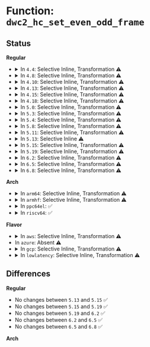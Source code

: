 # Function: <code>dwc2_hc_set_even_odd_frame</code>

## Status
<b>Regular</b>
<ul>
<li>
<details>
<summary>In <code>4.4</code>: Selective Inline, Transformation ⚠️</summary>

**Collision:** Unique Static

**Inline:** Selective

**Transformation:** True

**Instances:**

```
In drivers/usb/dwc2/core.c (ffffffff81621d00)
Location: drivers/usb/dwc2/core.c:1582
Inline: True
Inline callers:
  - drivers/usb/dwc2/core.c:dwc2_hc_continue_transfer
  - drivers/usb/dwc2/core.c:dwc2_hc_continue_transfer
  - drivers/usb/dwc2/core.c:dwc2_hc_start_transfer
Direct callers:
  - drivers/usb/dwc2/core.c:dwc2_hc_continue_transfer
  - drivers/usb/dwc2/core.c:dwc2_hc_continue_transfer
  - drivers/usb/dwc2/core.c:dwc2_hc_start_transfer
```
**Symbols:**

```
ffffffff81621d00-ffffffff81621d1f: dwc2_hc_set_even_odd_frame.part.14 (STB_LOCAL)
```
</details>
</li>
<li>
<details>
<summary>In <code>4.8</code>: Selective Inline, Transformation ⚠️</summary>

**Collision:** Unique Static

**Inline:** Selective

**Transformation:** True

**Instances:**

```
In drivers/usb/dwc2/hcd.c (ffffffff81688a92)
Location: drivers/usb/dwc2/hcd.c:1102
Inline: True
Inline callers:
  - drivers/usb/dwc2/hcd.c:dwc2_hc_continue_transfer
  - drivers/usb/dwc2/hcd.c:dwc2_hc_continue_transfer
  - drivers/usb/dwc2/hcd.c:dwc2_hc_start_transfer
Direct callers:
  - drivers/usb/dwc2/hcd.c:dwc2_hc_continue_transfer
  - drivers/usb/dwc2/hcd.c:dwc2_hc_continue_transfer
  - drivers/usb/dwc2/hcd.c:dwc2_hc_start_transfer
```
**Symbols:**

```
ffffffff81688550-ffffffff81688636: dwc2_hc_set_even_odd_frame.part.39 (STB_LOCAL)
```
</details>
</li>
<li>
<details>
<summary>In <code>4.10</code>: Selective Inline, Transformation ⚠️</summary>

**Collision:** Unique Static

**Inline:** Selective

**Transformation:** True

**Instances:**

```
In drivers/usb/dwc2/hcd.c (ffffffff816b6cb2)
Location: drivers/usb/dwc2/hcd.c:1132
Inline: True
Inline callers:
  - drivers/usb/dwc2/hcd.c:dwc2_hc_continue_transfer
  - drivers/usb/dwc2/hcd.c:dwc2_hc_continue_transfer
  - drivers/usb/dwc2/hcd.c:dwc2_hc_start_transfer
Direct callers:
  - drivers/usb/dwc2/hcd.c:dwc2_hc_continue_transfer
  - drivers/usb/dwc2/hcd.c:dwc2_hc_continue_transfer
  - drivers/usb/dwc2/hcd.c:dwc2_hc_start_transfer
```
**Symbols:**

```
ffffffff816b6770-ffffffff816b6853: dwc2_hc_set_even_odd_frame.part.42 (STB_LOCAL)
```
</details>
</li>
<li>
<details>
<summary>In <code>4.13</code>: Selective Inline, Transformation ⚠️</summary>

**Collision:** Unique Static

**Inline:** Selective

**Transformation:** True

**Instances:**

```
In drivers/usb/dwc2/hcd.c (ffffffff816cb032)
Location: drivers/usb/dwc2/hcd.c:1149
Inline: True
Inline callers:
  - drivers/usb/dwc2/hcd.c:dwc2_hc_continue_transfer
  - drivers/usb/dwc2/hcd.c:dwc2_hc_continue_transfer
  - drivers/usb/dwc2/hcd.c:dwc2_hc_start_transfer
Direct callers:
  - drivers/usb/dwc2/hcd.c:dwc2_hc_continue_transfer
  - drivers/usb/dwc2/hcd.c:dwc2_hc_continue_transfer
  - drivers/usb/dwc2/hcd.c:dwc2_hc_start_transfer
```
**Symbols:**

```
ffffffff816caad0-ffffffff816cabb9: dwc2_hc_set_even_odd_frame.part.46 (STB_LOCAL)
```
</details>
</li>
<li>
<details>
<summary>In <code>4.15</code>: Selective Inline, Transformation ⚠️</summary>

**Collision:** Unique Static

**Inline:** Selective

**Transformation:** True

**Instances:**

```
In drivers/usb/dwc2/hcd.c (ffffffff81737592)
Location: drivers/usb/dwc2/hcd.c:1155
Inline: True
Inline callers:
  - drivers/usb/dwc2/hcd.c:dwc2_hc_continue_transfer
  - drivers/usb/dwc2/hcd.c:dwc2_hc_continue_transfer
  - drivers/usb/dwc2/hcd.c:dwc2_hc_start_transfer
Direct callers:
  - drivers/usb/dwc2/hcd.c:dwc2_hc_continue_transfer
  - drivers/usb/dwc2/hcd.c:dwc2_hc_continue_transfer
  - drivers/usb/dwc2/hcd.c:dwc2_hc_start_transfer
```
**Symbols:**

```
ffffffff81737020-ffffffff8173710c: dwc2_hc_set_even_odd_frame.part.47 (STB_LOCAL)
```
</details>
</li>
<li>
<details>
<summary>In <code>4.18</code>: Selective Inline, Transformation ⚠️</summary>

**Collision:** Unique Static

**Inline:** Selective

**Transformation:** True

**Instances:**

```
In drivers/usb/dwc2/hcd.c (ffffffff81777575)
Location: drivers/usb/dwc2/hcd.c:1190
Inline: True
Inline callers:
  - drivers/usb/dwc2/hcd.c:dwc2_hc_continue_transfer
  - drivers/usb/dwc2/hcd.c:dwc2_hc_continue_transfer
  - drivers/usb/dwc2/hcd.c:dwc2_hc_start_transfer
Direct callers:
  - drivers/usb/dwc2/hcd.c:dwc2_hc_continue_transfer
  - drivers/usb/dwc2/hcd.c:dwc2_hc_continue_transfer
  - drivers/usb/dwc2/hcd.c:dwc2_hc_start_transfer
```
**Symbols:**

```
ffffffff81777000-ffffffff817770ec: dwc2_hc_set_even_odd_frame.part.51 (STB_LOCAL)
```
</details>
</li>
<li>
<details>
<summary>In <code>5.0</code>: Selective Inline, Transformation ⚠️</summary>

**Collision:** Unique Static

**Inline:** Selective

**Transformation:** True

**Instances:**

```
In drivers/usb/dwc2/hcd.c (ffffffff8179d329)
Location: drivers/usb/dwc2/hcd.c:1183
Inline: True
Inline callers:
  - drivers/usb/dwc2/hcd.c:dwc2_hc_continue_transfer
  - drivers/usb/dwc2/hcd.c:dwc2_hc_continue_transfer
  - drivers/usb/dwc2/hcd.c:dwc2_hc_start_transfer
Direct callers:
  - drivers/usb/dwc2/hcd.c:dwc2_hc_continue_transfer
  - drivers/usb/dwc2/hcd.c:dwc2_hc_continue_transfer
  - drivers/usb/dwc2/hcd.c:dwc2_hc_start_transfer
```
**Symbols:**

```
ffffffff8179ccc0-ffffffff8179cdb9: dwc2_hc_set_even_odd_frame.part.46 (STB_LOCAL)
```
</details>
</li>
<li>
<details>
<summary>In <code>5.3</code>: Selective Inline, Transformation ⚠️</summary>

**Collision:** Unique Static

**Inline:** Selective

**Transformation:** True

**Instances:**

```
In drivers/usb/dwc2/hcd.c (ffffffff817dbf07)
Location: drivers/usb/dwc2/hcd.c:993
Inline: True
Inline callers:
  - drivers/usb/dwc2/hcd.c:dwc2_hc_continue_transfer
  - drivers/usb/dwc2/hcd.c:dwc2_hc_continue_transfer
  - drivers/usb/dwc2/hcd.c:dwc2_hc_start_transfer
Direct callers:
  - drivers/usb/dwc2/hcd.c:dwc2_hc_continue_transfer
  - drivers/usb/dwc2/hcd.c:dwc2_hc_continue_transfer
  - drivers/usb/dwc2/hcd.c:dwc2_hc_start_transfer
```
**Symbols:**

```
ffffffff817db890-ffffffff817db990: dwc2_hc_set_even_odd_frame.part.0 (STB_LOCAL)
```
</details>
</li>
<li>
<details>
<summary>In <code>5.4</code>: Selective Inline, Transformation ⚠️</summary>

**Collision:** Unique Static

**Inline:** Selective

**Transformation:** True

**Instances:**

```
In drivers/usb/dwc2/hcd.c (ffffffff8180ce27)
Location: drivers/usb/dwc2/hcd.c:993
Inline: True
Inline callers:
  - drivers/usb/dwc2/hcd.c:dwc2_hc_continue_transfer
  - drivers/usb/dwc2/hcd.c:dwc2_hc_continue_transfer
  - drivers/usb/dwc2/hcd.c:dwc2_hc_start_transfer
Direct callers:
  - drivers/usb/dwc2/hcd.c:dwc2_hc_continue_transfer
  - drivers/usb/dwc2/hcd.c:dwc2_hc_continue_transfer
  - drivers/usb/dwc2/hcd.c:dwc2_hc_start_transfer
```
**Symbols:**

```
ffffffff8180c7b0-ffffffff8180c8b0: dwc2_hc_set_even_odd_frame.part.0 (STB_LOCAL)
```
</details>
</li>
<li>
<details>
<summary>In <code>5.8</code>: Selective Inline, Transformation ⚠️</summary>

**Collision:** Unique Static

**Inline:** Selective

**Transformation:** True

**Instances:**

```
In drivers/usb/dwc2/hcd.c (ffffffff818ddbf6)
Location: drivers/usb/dwc2/hcd.c:993
Inline: True
Inline callers:
  - drivers/usb/dwc2/hcd.c:dwc2_hc_continue_transfer
  - drivers/usb/dwc2/hcd.c:dwc2_hc_continue_transfer
  - drivers/usb/dwc2/hcd.c:dwc2_hc_start_transfer
Direct callers:
  - drivers/usb/dwc2/hcd.c:dwc2_hc_continue_transfer
  - drivers/usb/dwc2/hcd.c:dwc2_hc_continue_transfer
  - drivers/usb/dwc2/hcd.c:dwc2_hc_start_transfer
```
**Symbols:**

```
ffffffff818dd580-ffffffff818dd679: dwc2_hc_set_even_odd_frame.part.0 (STB_LOCAL)
```
</details>
</li>
<li>
<details>
<summary>In <code>5.11</code>: Selective Inline, Transformation ⚠️</summary>

**Collision:** Unique Static

**Inline:** Selective

**Transformation:** True

**Instances:**

```
In drivers/usb/dwc2/hcd.c (ffffffff818e7a66)
Location: drivers/usb/dwc2/hcd.c:993
Inline: True
Inline callers:
  - drivers/usb/dwc2/hcd.c:dwc2_hc_continue_transfer
  - drivers/usb/dwc2/hcd.c:dwc2_hc_continue_transfer
  - drivers/usb/dwc2/hcd.c:dwc2_hc_start_transfer
Direct callers:
  - drivers/usb/dwc2/hcd.c:dwc2_hc_continue_transfer
  - drivers/usb/dwc2/hcd.c:dwc2_hc_continue_transfer
  - drivers/usb/dwc2/hcd.c:dwc2_hc_start_transfer
```
**Symbols:**

```
ffffffff818e73d0-ffffffff818e74c9: dwc2_hc_set_even_odd_frame.part.0 (STB_LOCAL)
```
</details>
</li>
<li>
<details>
<summary>In <code>5.13</code>: Selective Inline ⚠️</summary>

```c
void dwc2_hc_set_even_odd_frame(struct dwc2_hsotg *hsotg, struct dwc2_host_chan *chan, u32 *hcchar);
```

**Collision:** Unique Static

**Inline:** Selective

**Transformation:** False

**Instances:**

```
In drivers/usb/dwc2/hcd.c (ffffffff818c92b0)
Location: drivers/usb/dwc2/hcd.c:991
Inline: True
Direct callers:
  - drivers/usb/dwc2/hcd.c:dwc2_hc_continue_transfer
  - drivers/usb/dwc2/hcd.c:dwc2_hc_continue_transfer
  - drivers/usb/dwc2/hcd.c:dwc2_hc_start_transfer
```
**Symbols:**

```
ffffffff818c92b0-ffffffff818c93ab: dwc2_hc_set_even_odd_frame (STB_LOCAL)
```
</details>
</li>
<li>
<details>
<summary>In <code>5.15</code>: Selective Inline, Transformation ⚠️</summary>

```c
void dwc2_hc_set_even_odd_frame(struct dwc2_hsotg *hsotg, struct dwc2_host_chan *chan, u32 *hcchar);
```

**Collision:** Unique Static

**Inline:** Selective

**Transformation:** True

**Instances:**

```
In drivers/usb/dwc2/hcd.c (ffffffff81961f47)
Location: drivers/usb/dwc2/hcd.c:991
Inline: True
Direct callers:
  - drivers/usb/dwc2/hcd.c:dwc2_hc_continue_transfer
  - drivers/usb/dwc2/hcd.c:dwc2_hc_continue_transfer
  - drivers/usb/dwc2/hcd.c:dwc2_hc_start_transfer
```
**Symbols:**

```
ffffffff81961f20-ffffffff81962048: dwc2_hc_set_even_odd_frame (STB_LOCAL)
ffffffff81d1b649-ffffffff81d1b664: dwc2_hc_set_even_odd_frame.cold (STB_LOCAL)
```
</details>
</li>
<li>
<details>
<summary>In <code>5.19</code>: Selective Inline, Transformation ⚠️</summary>

```c
void dwc2_hc_set_even_odd_frame(struct dwc2_hsotg *hsotg, struct dwc2_host_chan *chan, u32 *hcchar);
```

**Collision:** Unique Static

**Inline:** Selective

**Transformation:** True

**Instances:**

```
In drivers/usb/dwc2/hcd.c (ffffffff81abc3d7)
Location: drivers/usb/dwc2/hcd.c:987
Inline: True
Direct callers:
  - drivers/usb/dwc2/hcd.c:dwc2_hc_continue_transfer
  - drivers/usb/dwc2/hcd.c:dwc2_hc_continue_transfer
  - drivers/usb/dwc2/hcd.c:dwc2_hc_start_transfer
```
**Symbols:**

```
ffffffff81abc3b0-ffffffff81abc4f1: dwc2_hc_set_even_odd_frame (STB_LOCAL)
ffffffff81ee698d-ffffffff81ee69a8: dwc2_hc_set_even_odd_frame.cold (STB_LOCAL)
```
</details>
</li>
<li>
<details>
<summary>In <code>6.2</code>: Selective Inline, Transformation ⚠️</summary>

```c
void dwc2_hc_set_even_odd_frame(struct dwc2_hsotg *hsotg, struct dwc2_host_chan *chan, u32 *hcchar);
```

**Collision:** Unique Static

**Inline:** Selective

**Transformation:** True

**Instances:**

```
In drivers/usb/dwc2/hcd.c (ffffffff81c45a17)
Location: drivers/usb/dwc2/hcd.c:958
Inline: True
Direct callers:
  - drivers/usb/dwc2/hcd.c:dwc2_hc_continue_transfer
  - drivers/usb/dwc2/hcd.c:dwc2_hc_continue_transfer
  - drivers/usb/dwc2/hcd.c:dwc2_hc_start_transfer
```
**Symbols:**

```
ffffffff81c459f0-ffffffff81c45b31: dwc2_hc_set_even_odd_frame (STB_LOCAL)
ffffffff820a21bb-ffffffff820a21d6: dwc2_hc_set_even_odd_frame.cold (STB_LOCAL)
```
</details>
</li>
<li>
<details>
<summary>In <code>6.5</code>: Selective Inline, Transformation ⚠️</summary>

```c
void dwc2_hc_set_even_odd_frame(struct dwc2_hsotg *hsotg, struct dwc2_host_chan *chan, u32 *hcchar);
```

**Collision:** Unique Static

**Inline:** Selective

**Transformation:** True

**Instances:**

```
In drivers/usb/dwc2/hcd.c (ffffffff81cacfe7)
Location: drivers/usb/dwc2/hcd.c:958
Inline: True
Direct callers:
  - drivers/usb/dwc2/hcd.c:dwc2_hc_continue_transfer
  - drivers/usb/dwc2/hcd.c:dwc2_hc_continue_transfer
  - drivers/usb/dwc2/hcd.c:dwc2_hc_start_transfer
```
**Symbols:**

```
ffffffff81cacfc0-ffffffff81cad101: dwc2_hc_set_even_odd_frame (STB_LOCAL)
ffffffff82123781-ffffffff8212379c: dwc2_hc_set_even_odd_frame.cold (STB_LOCAL)
```
</details>
</li>
<li>
<details>
<summary>In <code>6.8</code>: Selective Inline, Transformation ⚠️</summary>

```c
void dwc2_hc_set_even_odd_frame(struct dwc2_hsotg *hsotg, struct dwc2_host_chan *chan, u32 *hcchar);
```

**Collision:** Unique Static

**Inline:** Selective

**Transformation:** True

**Instances:**

```
In drivers/usb/dwc2/hcd.c (ffffffff81d61c97)
Location: drivers/usb/dwc2/hcd.c:958
Inline: True
Direct callers:
  - drivers/usb/dwc2/hcd.c:dwc2_hc_continue_transfer
  - drivers/usb/dwc2/hcd.c:dwc2_hc_continue_transfer
  - drivers/usb/dwc2/hcd.c:dwc2_hc_start_transfer
```
**Symbols:**

```
ffffffff81d61c70-ffffffff81d61db1: dwc2_hc_set_even_odd_frame (STB_LOCAL)
ffffffff82204f58-ffffffff82204f73: dwc2_hc_set_even_odd_frame.cold (STB_LOCAL)
```
</details>
</li>
</ul>
<b>Arch</b>
<ul>
<li>
<details>
<summary>In <code>arm64</code>: Selective Inline, Transformation ⚠️</summary>

**Collision:** Unique Static

**Inline:** Selective

**Transformation:** True

**Instances:**

```
In drivers/usb/dwc2/hcd.c (ffff800010a4571c)
Location: drivers/usb/dwc2/hcd.c:993
Inline: True
Inline callers:
  - drivers/usb/dwc2/hcd.c:dwc2_hc_continue_transfer
  - drivers/usb/dwc2/hcd.c:dwc2_hc_continue_transfer
  - drivers/usb/dwc2/hcd.c:dwc2_hc_start_transfer
Direct callers:
  - drivers/usb/dwc2/hcd.c:dwc2_hc_continue_transfer
  - drivers/usb/dwc2/hcd.c:dwc2_hc_continue_transfer
  - drivers/usb/dwc2/hcd.c:dwc2_hc_start_transfer
```
**Symbols:**

```
ffff800010a45028-ffff800010a45150: dwc2_hc_set_even_odd_frame.part.0 (STB_LOCAL)
```
</details>
</li>
<li>
<details>
<summary>In <code>armhf</code>: Selective Inline, Transformation ⚠️</summary>

**Collision:** Unique Static

**Inline:** Selective

**Transformation:** True

**Instances:**

```
In drivers/usb/dwc2/hcd.c (c0b17f08)
Location: drivers/usb/dwc2/hcd.c:993
Inline: True
Inline callers:
  - drivers/usb/dwc2/hcd.c:dwc2_hc_continue_transfer
  - drivers/usb/dwc2/hcd.c:dwc2_hc_continue_transfer
  - drivers/usb/dwc2/hcd.c:dwc2_hc_start_transfer
Direct callers:
  - drivers/usb/dwc2/hcd.c:dwc2_hc_continue_transfer
  - drivers/usb/dwc2/hcd.c:dwc2_hc_continue_transfer
  - drivers/usb/dwc2/hcd.c:dwc2_hc_start_transfer
```
**Symbols:**

```
c0b177d0-c0b178c8: dwc2_hc_set_even_odd_frame.part.0 (STB_LOCAL)
```
</details>
</li>
<li>
<details>
<summary>In <code>ppc64el</code>: ✅</summary>

```c
void dwc2_hc_set_even_odd_frame(struct dwc2_hsotg *hsotg, struct dwc2_host_chan *chan, u32 *hcchar);
```

**Collision:** Unique Static

**Inline:** No

**Transformation:** False

**Instances:**

```
In drivers/usb/dwc2/hcd.c (c000000000b08680)
Location: drivers/usb/dwc2/hcd.c:993
Inline: False
Direct callers:
  - drivers/usb/dwc2/hcd.c:dwc2_hc_continue_transfer
  - drivers/usb/dwc2/hcd.c:dwc2_hc_continue_transfer
  - drivers/usb/dwc2/hcd.c:dwc2_hc_start_transfer
```
**Symbols:**

```
c000000000b08680-c000000000b08878: dwc2_hc_set_even_odd_frame (STB_LOCAL)
```
</details>
</li>
<li>
<details>
<summary>In <code>riscv64</code>: ✅</summary>

```c
void dwc2_hc_set_even_odd_frame(struct dwc2_hsotg *hsotg, struct dwc2_host_chan *chan, u32 *hcchar);
```

**Collision:** Unique Static

**Inline:** No

**Transformation:** False

**Instances:**

```
In drivers/usb/dwc2/hcd.c (ffffffe000661914)
Location: drivers/usb/dwc2/hcd.c:993
Inline: False
Direct callers:
  - drivers/usb/dwc2/hcd.c:dwc2_hc_continue_transfer
  - drivers/usb/dwc2/hcd.c:dwc2_hc_continue_transfer
  - drivers/usb/dwc2/hcd.c:dwc2_hc_start_transfer
```
**Symbols:**

```
ffffffe000661914-ffffffe000661a52: dwc2_hc_set_even_odd_frame (STB_LOCAL)
```
</details>
</li>
</ul>
<b>Flavor</b>
<ul>
<li>
<details>
<summary>In <code>aws</code>: Selective Inline, Transformation ⚠️</summary>

**Collision:** Unique Static

**Inline:** Selective

**Transformation:** True

**Instances:**

```
In drivers/usb/dwc2/hcd.c (ffffffff817c5207)
Location: drivers/usb/dwc2/hcd.c:993
Inline: True
Inline callers:
  - drivers/usb/dwc2/hcd.c:dwc2_hc_continue_transfer
  - drivers/usb/dwc2/hcd.c:dwc2_hc_continue_transfer
  - drivers/usb/dwc2/hcd.c:dwc2_hc_start_transfer
Direct callers:
  - drivers/usb/dwc2/hcd.c:dwc2_hc_continue_transfer
  - drivers/usb/dwc2/hcd.c:dwc2_hc_continue_transfer
  - drivers/usb/dwc2/hcd.c:dwc2_hc_start_transfer
```
**Symbols:**

```
ffffffff817c4b90-ffffffff817c4c90: dwc2_hc_set_even_odd_frame.part.0 (STB_LOCAL)
```
</details>
</li>
<li>
In <code>azure</code>: Absent ⚠️
</li>
<li>
<details>
<summary>In <code>gcp</code>: Selective Inline, Transformation ⚠️</summary>

**Collision:** Unique Static

**Inline:** Selective

**Transformation:** True

**Instances:**

```
In drivers/usb/dwc2/hcd.c (ffffffff81801ca7)
Location: drivers/usb/dwc2/hcd.c:993
Inline: True
Inline callers:
  - drivers/usb/dwc2/hcd.c:dwc2_hc_continue_transfer
  - drivers/usb/dwc2/hcd.c:dwc2_hc_continue_transfer
  - drivers/usb/dwc2/hcd.c:dwc2_hc_start_transfer
Direct callers:
  - drivers/usb/dwc2/hcd.c:dwc2_hc_continue_transfer
  - drivers/usb/dwc2/hcd.c:dwc2_hc_continue_transfer
  - drivers/usb/dwc2/hcd.c:dwc2_hc_start_transfer
```
**Symbols:**

```
ffffffff81801630-ffffffff81801730: dwc2_hc_set_even_odd_frame.part.0 (STB_LOCAL)
```
</details>
</li>
<li>
<details>
<summary>In <code>lowlatency</code>: Selective Inline, Transformation ⚠️</summary>

**Collision:** Unique Static

**Inline:** Selective

**Transformation:** True

**Instances:**

```
In drivers/usb/dwc2/hcd.c (ffffffff8181bdb7)
Location: drivers/usb/dwc2/hcd.c:993
Inline: True
Inline callers:
  - drivers/usb/dwc2/hcd.c:dwc2_hc_continue_transfer
  - drivers/usb/dwc2/hcd.c:dwc2_hc_continue_transfer
  - drivers/usb/dwc2/hcd.c:dwc2_hc_start_transfer
Direct callers:
  - drivers/usb/dwc2/hcd.c:dwc2_hc_continue_transfer
  - drivers/usb/dwc2/hcd.c:dwc2_hc_continue_transfer
  - drivers/usb/dwc2/hcd.c:dwc2_hc_start_transfer
```
**Symbols:**

```
ffffffff8181b740-ffffffff8181b840: dwc2_hc_set_even_odd_frame.part.0 (STB_LOCAL)
```
</details>
</li>
</ul>

## Differences
<b>Regular</b>
<ul>
<li>
No changes between <code>5.13</code> and <code>5.15</code> ✅
</li>
<li>
No changes between <code>5.15</code> and <code>5.19</code> ✅
</li>
<li>
No changes between <code>5.19</code> and <code>6.2</code> ✅
</li>
<li>
No changes between <code>6.2</code> and <code>6.5</code> ✅
</li>
<li>
No changes between <code>6.5</code> and <code>6.8</code> ✅
</li>
</ul>
<b>Arch</b>
<ul>
</ul>

